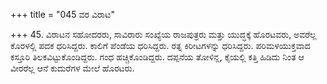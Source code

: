 +++
title = "045 ವರ ವಿರಾಟ"

+++
45. ವಿರಾಟನ ಸಹೋದರರು, ಸಾವಿರಾರು ಸಂಖ್ಯೆಯ ರಾಜಪುತ್ರರು ಮತ್ತು ಯುದ್ಧಕ್ಕೆ ಹೊರಟವರು, ಅವರೆಲ್ಲ ಕೊರಳಲ್ಲಿ ಪದಕ ಧರಿಸಿದ್ದರು. ಕಾಲಿಗೆ ಪೆಂಡೆಯ ಧರಿಸಿದ್ದರು. ರತ್ನ ಕಿರೀಟಗಳನ್ನು ಧರಿಸಿದ್ದರು. ಪರಿಮಳಯುಕ್ತವಾದ ಕಸ್ತೂರಿ ತಿಲಕವಿಟ್ಟುಕೊಂಡಿದ್ದರು. ಗಂಧ ಹಚ್ಚಿಕೊಂಡಿದ್ದರು. ದಪ್ಪನೆಯ ತೋಳಿನ್ಲ, ಕೈಯಲ್ಲಿ ಕತ್ತಿ ಹಿಡಿದು ನಿಂತ ಆ ವೀರರೆಲ್ಲ ಆನೆ ಕುದುರೆಗಳ ಮೇಲೆ ಹೊರಟರು.
